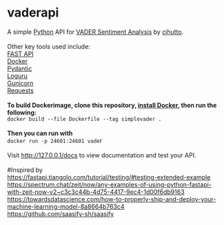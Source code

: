 # vaderapi

A simple [Python](https://www.python.org/) API for [VADER Sentiment Analysis](https://github.com/cjhutto/vaderSentiment) by [cjhutto](https://github.com/cjhutto).<br>
<br>
Other key tools used include:<br>
[FAST API](https://github.com/tiangolo/fastapi)<br>
[Docker](https://www.docker.com/)<br>
[Pydantic](https://pydantic-docs.helpmanual.io/)<br>
[Loguru](https://github.com/Delgan/loguru)<br>
[Gunicorn](https://gunicorn.org/)<br>
[Requests](https://requests.readthedocs.io/en/master/)<br>
<br>
<b>To build Dockerimage, clone this repository, [install Docker](https://docs.docker.com/install/), then run the following:</b><br>
`docker build --file Dockerfile --tag simplevader .`<br>
<br>
<b>Then you can run with</b><br>
`docker run -p 24601:24601 vade`r<br>
<br>
Visit http://127.0.0.1/docs to view documentation and test your API.<br>
<br>
#Inspired by <br>
https://fastapi.tiangolo.com/tutorial/testing/#testing-extended-example<br>
https://spectrum.chat/zeit/now/any-examples-of-using-python-fastapi-with-zeit-now-v2~c3c3c44b-4d75-4417-9ec4-1d00f6db9163
https://towardsdatascience.com/how-to-properly-ship-and-deploy-your-machine-learning-model-8a8664b763c4<br>
https://github.com/saasify-sh/saasify<br>
